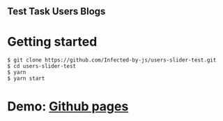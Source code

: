 ## Test Task Users Blogs

# Getting started
```
$ git clone https://github.com/Infected-by-js/users-slider-test.git
$ cd users-slider-test
$ yarn
$ yarn start
```

# Demo: [Github pages](https://infected-by-js.github.io/users-slider-test/)
